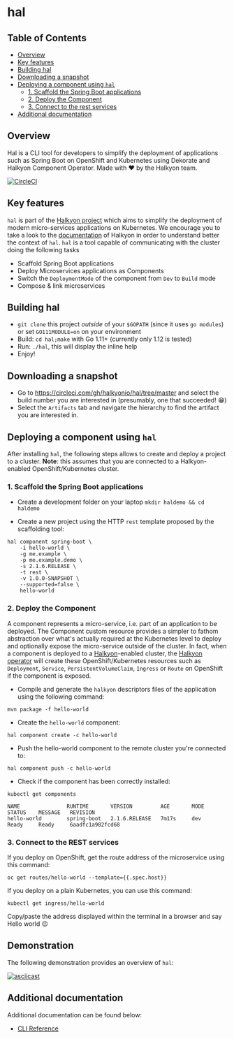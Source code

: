 # hal

## Table of Contents
- [Overview](#overview)
- [Key features](#key-features)
- [Building hal](#building-hal)
- [Downloading a snapshot](#downloading-a-snapshot)
- [Deploying a component using `hal`](#deploying-a-component-using-hal)
  * [1. Scaffold the Spring Boot applications](#1-scaffold-the-spring-boot-applications)
  * [2. Deploy the Component](#2-deploy-the-component)
  * [3. Connect to the rest services](#3-connect-to-the-rest-services)
- [Additional documentation](#additional-documentation)

## Overview
Hal is a CLI tool for developers to simplify the deployment of applications such as Spring Boot on OpenShift and Kubernetes using Dekorate and Halkyon Component Operator. Made with ❤️ by the Halkyon team.

[![CircleCI](https://circleci.com/gh/halkyonio/hal.svg?style=svg)](https://circleci.com/gh/halkyonio/hal)

## Key features
`hal` is part of the [Halkyon project](https://github.com/halkyonio/operator) which aims to simplify the deployment of modern micro-services applications on Kubernetes. We encourage you to take a look to the [documentation](https://github.com/halkyonio/operator#introduction) of Halkyon in order to understand better the context of `hal`. `hal` is a tool capable of communicating with the cluster doing the following tasks
- Scaffold Spring Boot applications
- Deploy Microservices applications as Components
- Switch the `DeploymentMode` of the component from `Dev` to `Build` mode
- Compose & link microservices

## Building hal
- `git clone` this project *outside* of your `$GOPATH` (since it uses `go modules`) or set `GO111MODULE=on` on your environment
- Build: `cd hal;make` with Go 1.11+ (currently only 1.12 is tested)
- Run: `./hal`, this will display the inline help
- Enjoy!

## Downloading a snapshot
- Go to https://circleci.com/gh/halkyonio/hal/tree/master and select the build number you are interested in (presumably, one 
that succeeded! 😁)
- Select the `Artifacts` tab and navigate the hierarchy to find the artifact you are interested in.

## Deploying a component using `hal`
After installing `hal`, the following steps allows to create and deploy a project to a cluster.
**Note**: this assumes that you are connected to a Halkyon-enabled OpenShift/Kubernetes cluster.

### 1. Scaffold the Spring Boot applications 

 - Create a development folder on your laptop
`mkdir haldemo && cd haldemo`

 - Create a new project using the HTTP `rest` template proposed by the scaffolding tool:

```
hal component spring-boot \
    -i hello-world \
    -g me.example \
    -p me.example.demo \
    -s 2.1.6.RELEASE \
    -t rest \
    -v 1.0.0-SNAPSHOT \
    --supported=false \
    hello-world
```

### 2. Deploy the Component

A component represents a micro-service, i.e. part of an application to be deployed. The Component custom resource provides a simpler to fathom abstraction over what's actually required at the Kubernetes level to deploy and optionally expose the micro-service outside of the cluster. In fact, when a component is deployed to a [Halkyon](https://github.com/halkyonio)-enabled cluster, the [Halkyon operator](https://github.com/halkyonio/operator) will create these OpenShift/Kubernetes resources such as `Deployment`, `Service`, `PersistentVolumeClaim`, `Ingress` or `Route` on OpenShift if the component is exposed.

- Compile and generate the `halkyon` descriptors files of the application using the following command:
```
mvn package -f hello-world
```

- Create the `hello-world` component:
```
hal component create -c hello-world
```

- Push the hello-world component to the remote cluster you're connected to:
```
hal component push -c hello-world
```

- Check if the component has been correctly installed:
```
kubectl get components

NAME               RUNTIME       VERSION         AGE       MODE      STATUS    MESSAGE   REVISION
hello-world        spring-boot   2.1.6.RELEASE   7m17s     dev       Ready     Ready     6aadfc1a982fcd68
```

### 3. Connect to the REST services

If you deploy on OpenShift, get the route address of the microservice using this command: 
```
oc get routes/hello-world --template={{.spec.host}}
```

If you deploy on a plain Kubernetes, you can use this command:
```
kubectl get ingress/hello-world
```

Copy/paste the address displayed within the terminal in a browser and say Hello world 😉

## Demonstration

The following demonstration provides an overview of `hal`:

[![asciicast](https://asciinema.org/a/ZWkxvg6LUzedQ2IPzmFTUeCP2.png)](https://asciinema.org/a/ZWkxvg6LUzedQ2IPzmFTUeCP2)

## Additional documentation

Additional documentation can be found below:
- [CLI Reference](https://github.com/halkyonio/hal/blob/master/cli-reference.adoc)

